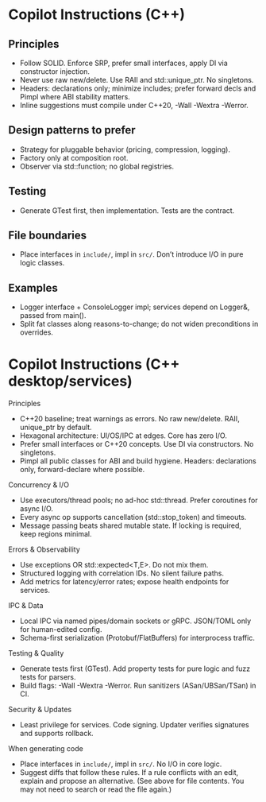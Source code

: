 # Copilot Instructions (C++)

## Principles
- Follow SOLID. Enforce SRP, prefer small interfaces, apply DI via constructor injection.
- Never use raw new/delete. Use RAII and std::unique_ptr. No singletons.
- Headers: declarations only; minimize includes; prefer forward decls and Pimpl where ABI stability matters.
- Inline suggestions must compile under C++20, -Wall -Wextra -Werror.

## Design patterns to prefer
- Strategy for pluggable behavior (pricing, compression, logging).
- Factory only at composition root.
- Observer via std::function; no global registries.

## Testing
- Generate GTest first, then implementation. Tests are the contract.

## File boundaries
- Place interfaces in `include/`, impl in `src/`. Don’t introduce I/O in pure logic classes.

## Examples
- Logger interface + ConsoleLogger impl; services depend on Logger&, passed from main().
- Split fat classes along reasons-to-change; do not widen preconditions in overrides.

# Copilot Instructions (C++ desktop/services)

Principles
- C++20 baseline; treat warnings as errors. No raw new/delete. RAII, unique_ptr by default.
- Hexagonal architecture: UI/OS/IPC at edges. Core has zero I/O.
- Prefer small interfaces or C++20 concepts. Use DI via constructors. No singletons.
- Pimpl all public classes for ABI and build hygiene. Headers: declarations only, forward-declare where possible.

Concurrency & I/O
- Use executors/thread pools; no ad-hoc std::thread. Prefer coroutines for async I/O.
- Every async op supports cancellation (std::stop_token) and timeouts.
- Message passing beats shared mutable state. If locking is required, keep regions minimal.

Errors & Observability
- Use exceptions OR std::expected<T,E>. Do not mix them.
- Structured logging with correlation IDs. No silent failure paths.
- Add metrics for latency/error rates; expose health endpoints for services.

IPC & Data
- Local IPC via named pipes/domain sockets or gRPC. JSON/TOML only for human-edited config.
- Schema-first serialization (Protobuf/FlatBuffers) for interprocess traffic.

Testing & Quality
- Generate tests first (GTest). Add property tests for pure logic and fuzz tests for parsers.
- Build flags: -Wall -Wextra -Werror. Run sanitizers (ASan/UBSan/TSan) in CI.

Security & Updates
- Least privilege for services. Code signing. Updater verifies signatures and supports rollback.

When generating code
- Place interfaces in `include/`, impl in `src/`. No I/O in core logic.
- Suggest diffs that follow these rules. If a rule conflicts with an edit, explain and propose an alternative.
 (See <attachments> above for file contents. You may not need to search or read the file again.)
